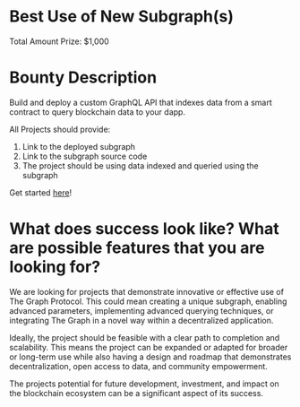 # Best Use of New Subgraph(s)

Total Amount Prize:
$1,000

# Bounty Description
Build and deploy a custom GraphQL API that indexes data from a smart contract to query blockchain data to your dapp.
    
All Projects should provide: 
    
1. Link to the deployed subgraph
2. Link to the subgraph source code
3. The project should be using data indexed and queried using the subgraph
    
Get started [here](https://thegraph.com/docs/en/developing/creating-a-subgraph/)!
    
# What does success look like? What are possible features that you are looking for? 

We are looking for projects that demonstrate innovative or effective use of The Graph Protocol. This could mean creating a unique subgraph, enabling advanced parameters, implementing advanced querying techniques, or integrating The Graph in a novel way within a decentralized application.

Ideally, the project should be feasible with a clear path to completion and scalability. This means the project can be expanded or adapted for broader or long-term use while also having a design and roadmap that demonstrates decentralization, open access to data, and community empowerment.

The projects potential for future development, investment, and impact on the blockchain ecosystem can be a significant aspect of its success.
